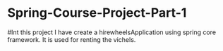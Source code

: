 # Spring-Course-Project-Part-1
#Int this project I have create a hirewheelsApplication using spring core framework. It is used for renting the vichels.
